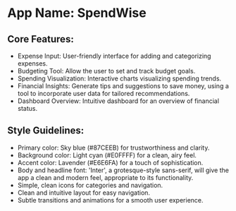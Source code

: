 # **App Name**: SpendWise

## Core Features:

- Expense Input: User-friendly interface for adding and categorizing expenses.
- Budgeting Tool: Allow the user to set and track budget goals.
- Spending Visualization: Interactive charts visualizing spending trends.
- Financial Insights: Generate tips and suggestions to save money, using a tool to incorporate user data for tailored recommendations.
- Dashboard Overview: Intuitive dashboard for an overview of financial status.

## Style Guidelines:

- Primary color: Sky blue (#87CEEB) for trustworthiness and clarity.
- Background color: Light cyan (#E0FFFF) for a clean, airy feel.
- Accent color: Lavender (#E6E6FA) for a touch of sophistication.
- Body and headline font: 'Inter', a grotesque-style sans-serif, will give the app a clean and modern feel, appropriate to its functionality.
- Simple, clean icons for categories and navigation.
- Clean and intuitive layout for easy navigation.
- Subtle transitions and animations for a smooth user experience.